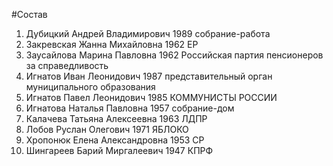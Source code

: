 #Состав
1. Дубицкий Андрей Владимирович 1989 собрание-работа
2. Закревская Жанна Михайловна 1962 ЕР
3. Заусайлова Марина Павловна 1962 Российская партия пенсионеров за справедливость
4. Игнатов Иван Леонидович 1987 представительный орган муниципального образования
5. Игнатов Павел Леонидович 1985 КОММУНИСТЫ РОССИИ
6. Игнатова Наталья Павловна 1957 собрание-дом
7. Калачева Татьяна Алексеевна 1963 ЛДПР
8. Лобов Руслан Олегович 1971 ЯБЛОКО
9. Хропонюк Елена Александровна 1953 СР
10. Шингареев Барий Миргалеевич 1947 КПРФ
